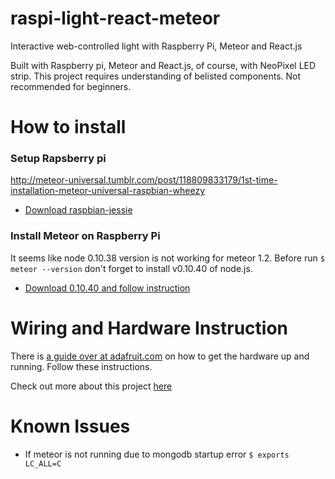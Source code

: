 # raspi-light-react-meteor
Interactive web-controlled light with Raspberry Pi, Meteor and React.js

Built with Raspberry pi, Meteor and React.js, of course, with NeoPixel LED strip. This project requires understanding of belisted components. Not recommended for beginners.

# How to install

### Setup Rapsberry pi

http://meteor-universal.tumblr.com/post/118809833179/1st-time-installation-meteor-universal-raspbian-wheezy

- [Download raspbian-jessie](https://www.raspberrypi.org/downloads/raspbian/)

### Install Meteor on Raspberry Pi

It seems like node 0.10.38 version is not working for meteor 1.2. Before run ```$ meteor --version``` don't forget to install v0.10.40 of node.js.

- [Download 0.10.40 and follow instruction](http://conoroneill.net/node-v01040-and-v0127-for-arm-v7-raspberry-pi-2-banana-pi-odroid-c1-available/)


# Wiring and Hardware Instruction

There is [a guide over at adafruit.com](https://learn.adafruit.com/neopixels-on-raspberry-pi) on how to get the hardware up and running. Follow these instructions.

Check out more about this project [here](https://github.com/raspberry-node/node-rpi-ws281x-native)

# Known Issues

- If meteor is not running due to mongodb startup error
```$ exports LC_ALL=C```
